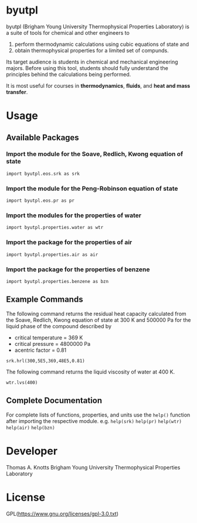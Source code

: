 # byutpl

byutpl (Brigham Young University Thermophysical Properties Laboratory)
is a suite of tools for chemical and other engineers to
1. perform thermodynamic calculations using cubic equations of
state and
2. obtain thermophysical properties for a limited set
of compunds.

Its target audience is students in chemical and mechanical engineering
majors. Before using this tool, students should fully understand the 
principles behind the calculations being performed.

It is most useful for courses in **thermodynamics**, **fluids**, and
**heat and mass transfer**.

# Usage
## Available Packages
### Import the module for the Soave, Redlich, Kwong equation of state
```import byutpl.eos.srk as srk```
### Import the module for the Peng-Robinson equation of state
```import byutpl.eos.pr as pr```
### Import the modules for the properties of water
```import byutpl.properties.water as wtr```
### Import the package for the properties of air
```import byutpl.properties.air as air```
### Import the package for the properties of benzene
```import byutpl.properties.benzene as bzn```

## Example Commands
The following command returns the residual heat capacity calculated from 
the Soave, Redlich, Kwong equation of state at 300 K
and 500000 Pa for the liquid phase of the compound described by 
- critical temperature = 369 K 
- critical pressure = 4800000 Pa 
- acentric factor = 0.81

```srk.hrl(300,5E5,369,48E5,0.81)```

The following command returns the liquid viscosity of water at 400 K.

```wtr.lvs(400)```

## Complete Documentation
For complete lists of functions, properties, and units use the 
```help()``` function after importing the respective module. e.g.
```help(srk)```
```help(pr)```
```help(wtr)```
```help(air)```
```help(bzn)```

# Developer
Thomas A. Knotts
Brigham Young University Thermophysical Properties Laboratory

# License
GPL(https://www.gnu.org/licenses/gpl-3.0.txt)
 
